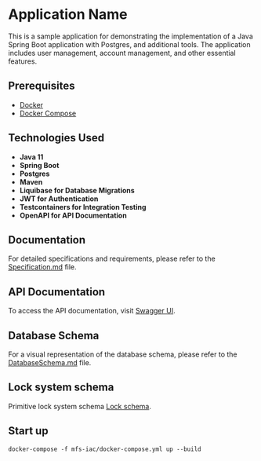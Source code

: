 # Application Name

This is a sample application for demonstrating the implementation of a Java Spring Boot application with Postgres, and additional tools. The application includes user management, account management, and other essential features.

## Prerequisites

- [Docker](https://www.docker.com/products/docker-desktop)
- [Docker Compose](https://docs.docker.com/compose/install/)

## Technologies Used

- **Java 11**
- **Spring Boot**
- **Postgres**
- **Maven**
- **Liquibase for Database Migrations**
- **JWT for Authentication**
- **Testcontainers for Integration Testing**
- **OpenAPI for API Documentation**

## Documentation

For detailed specifications and requirements, please refer to the [Specification.md](./docs/Specification.md) file.

## API Documentation

To access the API documentation, visit [Swagger UI](http://localhost:8080/swagger-ui/index.html#/).

## Database Schema

For a visual representation of the database schema, please refer to the [DatabaseSchema.md](./docs/DatabaseSchema.md) file.

## Lock system schema

Primitive lock system schema [Lock schema](./docs/PrimitiveLockSystem.md).


## Start up
```shell
docker-compose -f mfs-iac/docker-compose.yml up --build
```
